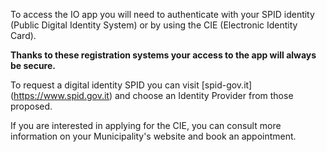 To access the IO app you will need to authenticate with your SPID identity (Public Digital Identity System) or by using the CIE (Electronic Identity Card).

**Thanks to these registration systems your access to the app will always be secure.**

To request a digital identity SPID you can visit [spid-gov.it] (https://www.spid.gov.it) and choose an Identity Provider from those proposed.

If you are interested in applying for the CIE, you can consult more information on your Municipality's website and book an appointment.
